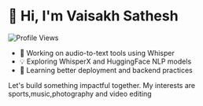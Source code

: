 # 👋 Hi, I'm Vaisakh Sathesh

![Profile Views](https://komarev.com/ghpvc/?username=Vaisakh19&color=green)

- 🔭 Working on audio-to-text tools using Whisper  
- 💡 Exploring WhisperX and HuggingFace NLP models  
- 🌱 Learning better deployment and backend practices

Let's build something impactful together.
My interests are sports,music,photography and video editing 
